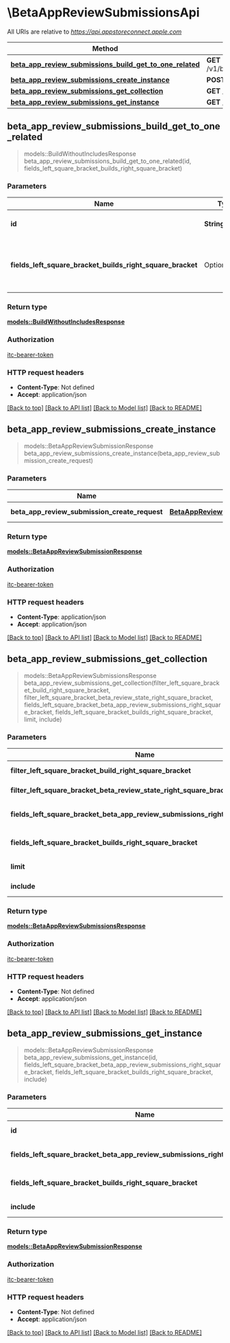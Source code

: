 # \BetaAppReviewSubmissionsApi

All URIs are relative to *https://api.appstoreconnect.apple.com*

Method | HTTP request | Description
------------- | ------------- | -------------
[**beta_app_review_submissions_build_get_to_one_related**](BetaAppReviewSubmissionsApi.md#beta_app_review_submissions_build_get_to_one_related) | **GET** /v1/betaAppReviewSubmissions/{id}/build | 
[**beta_app_review_submissions_create_instance**](BetaAppReviewSubmissionsApi.md#beta_app_review_submissions_create_instance) | **POST** /v1/betaAppReviewSubmissions | 
[**beta_app_review_submissions_get_collection**](BetaAppReviewSubmissionsApi.md#beta_app_review_submissions_get_collection) | **GET** /v1/betaAppReviewSubmissions | 
[**beta_app_review_submissions_get_instance**](BetaAppReviewSubmissionsApi.md#beta_app_review_submissions_get_instance) | **GET** /v1/betaAppReviewSubmissions/{id} | 



## beta_app_review_submissions_build_get_to_one_related

> models::BuildWithoutIncludesResponse beta_app_review_submissions_build_get_to_one_related(id, fields_left_square_bracket_builds_right_square_bracket)


### Parameters


Name | Type | Description  | Required | Notes
------------- | ------------- | ------------- | ------------- | -------------
**id** | **String** | the id of the requested resource | [required] |
**fields_left_square_bracket_builds_right_square_bracket** | Option<[**Vec<String>**](String.md)> | the fields to include for returned resources of type builds |  |

### Return type

[**models::BuildWithoutIncludesResponse**](BuildWithoutIncludesResponse.md)

### Authorization

[itc-bearer-token](../README.md#itc-bearer-token)

### HTTP request headers

- **Content-Type**: Not defined
- **Accept**: application/json

[[Back to top]](#) [[Back to API list]](../README.md#documentation-for-api-endpoints) [[Back to Model list]](../README.md#documentation-for-models) [[Back to README]](../README.md)


## beta_app_review_submissions_create_instance

> models::BetaAppReviewSubmissionResponse beta_app_review_submissions_create_instance(beta_app_review_submission_create_request)


### Parameters


Name | Type | Description  | Required | Notes
------------- | ------------- | ------------- | ------------- | -------------
**beta_app_review_submission_create_request** | [**BetaAppReviewSubmissionCreateRequest**](BetaAppReviewSubmissionCreateRequest.md) | BetaAppReviewSubmission representation | [required] |

### Return type

[**models::BetaAppReviewSubmissionResponse**](BetaAppReviewSubmissionResponse.md)

### Authorization

[itc-bearer-token](../README.md#itc-bearer-token)

### HTTP request headers

- **Content-Type**: application/json
- **Accept**: application/json

[[Back to top]](#) [[Back to API list]](../README.md#documentation-for-api-endpoints) [[Back to Model list]](../README.md#documentation-for-models) [[Back to README]](../README.md)


## beta_app_review_submissions_get_collection

> models::BetaAppReviewSubmissionsResponse beta_app_review_submissions_get_collection(filter_left_square_bracket_build_right_square_bracket, filter_left_square_bracket_beta_review_state_right_square_bracket, fields_left_square_bracket_beta_app_review_submissions_right_square_bracket, fields_left_square_bracket_builds_right_square_bracket, limit, include)


### Parameters


Name | Type | Description  | Required | Notes
------------- | ------------- | ------------- | ------------- | -------------
**filter_left_square_bracket_build_right_square_bracket** | [**Vec<String>**](String.md) | filter by id(s) of related 'build' | [required] |
**filter_left_square_bracket_beta_review_state_right_square_bracket** | Option<[**Vec<String>**](String.md)> | filter by attribute 'betaReviewState' |  |
**fields_left_square_bracket_beta_app_review_submissions_right_square_bracket** | Option<[**Vec<String>**](String.md)> | the fields to include for returned resources of type betaAppReviewSubmissions |  |
**fields_left_square_bracket_builds_right_square_bracket** | Option<[**Vec<String>**](String.md)> | the fields to include for returned resources of type builds |  |
**limit** | Option<**i32**> | maximum resources per page |  |
**include** | Option<[**Vec<String>**](String.md)> | comma-separated list of relationships to include |  |

### Return type

[**models::BetaAppReviewSubmissionsResponse**](BetaAppReviewSubmissionsResponse.md)

### Authorization

[itc-bearer-token](../README.md#itc-bearer-token)

### HTTP request headers

- **Content-Type**: Not defined
- **Accept**: application/json

[[Back to top]](#) [[Back to API list]](../README.md#documentation-for-api-endpoints) [[Back to Model list]](../README.md#documentation-for-models) [[Back to README]](../README.md)


## beta_app_review_submissions_get_instance

> models::BetaAppReviewSubmissionResponse beta_app_review_submissions_get_instance(id, fields_left_square_bracket_beta_app_review_submissions_right_square_bracket, fields_left_square_bracket_builds_right_square_bracket, include)


### Parameters


Name | Type | Description  | Required | Notes
------------- | ------------- | ------------- | ------------- | -------------
**id** | **String** | the id of the requested resource | [required] |
**fields_left_square_bracket_beta_app_review_submissions_right_square_bracket** | Option<[**Vec<String>**](String.md)> | the fields to include for returned resources of type betaAppReviewSubmissions |  |
**fields_left_square_bracket_builds_right_square_bracket** | Option<[**Vec<String>**](String.md)> | the fields to include for returned resources of type builds |  |
**include** | Option<[**Vec<String>**](String.md)> | comma-separated list of relationships to include |  |

### Return type

[**models::BetaAppReviewSubmissionResponse**](BetaAppReviewSubmissionResponse.md)

### Authorization

[itc-bearer-token](../README.md#itc-bearer-token)

### HTTP request headers

- **Content-Type**: Not defined
- **Accept**: application/json

[[Back to top]](#) [[Back to API list]](../README.md#documentation-for-api-endpoints) [[Back to Model list]](../README.md#documentation-for-models) [[Back to README]](../README.md)

